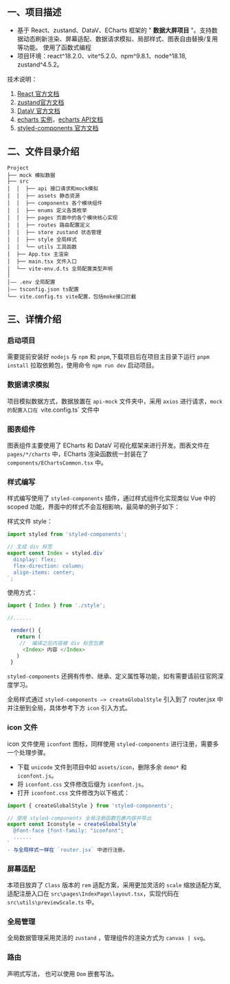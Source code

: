 
## 一、项目描述

- 基于 React、zustand、DataV、ECharts 框架的 " **数据大屏项目** "。支持数据动态刷新渲染、屏幕适配、数据请求模拟、局部样式、图表自由替换/复用等功能。 使用了函数式编程
- 项目环境：react^18.2.0、vite^5.2.0、npm^9.8.1、node^18.18, zustand^4.5.2。

技术说明：

1.  [React 官方文档](https://react.docschina.org/docs/introducing-jsx.html)
2.  [zustand官方文档](https://zustand-demo.pmnd.rs/)
3.  [DataV 官方文档](http://datav-react.jiaminghi.com/guide/)
4.  [echarts 实例](https://echarts.apache.org/examples/zh/index.html)，[echarts API文档](https://echarts.apache.org/zh/api.html#echarts)
5.  [styled-components 官方文档](https://styled-components.com/)

## 二、文件目录介绍

```shell
Project
├── mock 模拟数据
├── src
│  │  ├── api 接口请求和mock模拟
│  │  ├── assets 静态资源
│  │  ├── components 各个模块组件
│  │  ├── enums 定义各类枚举
│  │  ├── pages 页面中的各个模块核心实现
│  │  ├── routes 路由配置定义
│  │  ├── store zustand 状态管理
│  │  ├── style 全局样式
│  │  └── utils 工具函数
│  ├── App.tsx 主渲染
│  ├── main.tsx 文件入口
│  └── vite-env.d.ts 全局配置类型声明
│
│—— .env 全局配置
│—— tsconfig.json ts配置
└── vite.config.ts vite配置，包括moke接口拦截
```

## 三、详情介绍

### 启动项目

需要提前安装好 `nodejs` 与 `npm` 和 `pnpm`,下载项目后在项目主目录下运行 `pnpm install` 拉取依赖包，使用命令 `npm run dev` 启动项目。

### 数据请求模拟

项目模拟数据方式，数据放置在 `api-mock` 文件夹中，采用 `axios` 进行请求，`mock 的配置入口在 `vite.config.ts` 文件中

### 图表组件

图表组件主要使用了 ECharts 和 DataV 可视化框架来进行开发。图表文件在 `pages/*/charts` 中，ECharts 渲染函数统一封装在了 `components/EChartsCommon.tsx` 中。

### 样式编写

样式编写使用了 `styled-components` 插件，通过样式组件化实现类似 Vue 中的 scoped 功能，界面中的样式不会互相影响，最简单的例子如下：

样式文件 style：

```js
import styled from 'styled-components';

// 生成 div 标签
export const Index = styled.div`
  display: flex;
  flex-direction: column;
  align-items: center;
`;
```

使用方式：

```js
import { Index } from './style';

//......

 render() {
   return (
    //  编译之后内容被 div 标签包裹
     <Index> 内容 </Index>
   )
 }
```
`styled-components` 还拥有传参、继承、定义属性等功能，如有需要请前往官网深度学习。

全局样式通过 `styled-components —> createGlobalStyle` 引入到了 router.jsx 中并注册到全局，具体参考下方 `icon` 引入方式。

### icon 文件

icon 文件使用 `iconfont` 图标，同样使用 `styled-components` 进行注册，需要多一个处理步骤。

- 下载 `unicode` 文件到项目中如 `assets/icon`，删除多余 `demo*` 和 `iconfont.js`。
- 将 `iconfont.css` 文件修改后缀为 `iconfont.js`。
- 打开 `iconfont.css` 文件修改为以下格式：

```js
import { createGlobalStyle } from 'styled-components';

// 使用 styled-components 全局注册函数包裹内容并导出
export const Iconstyle = createGlobalStyle`
  @font-face {font-family: "iconfont";
  ......
`
- 与全局样式一样在 `router.jsx` 中进行注册。
```

### 屏幕适配

本项目放弃了 `Class` 版本的 `rem` 适配方案，采用更加灵活的 `scale` 缩放适配方案, 适配注册入口在 `src\pages\IndexPage\layout.tsx`，实现代码在 `src\utils\previewScale.ts` 中。

### 全局管理

全局数据管理采用灵活的 `zustand` ，管理组件的渲染方式为 `canvas | svg`。

### 路由

声明式写法， 也可以使用 `Dom` 嵌套写法。

